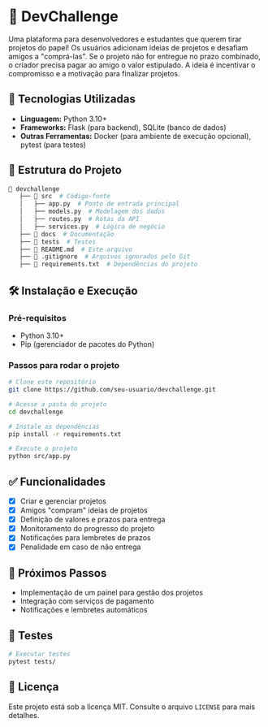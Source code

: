 # 📌 DevChallenge

Uma plataforma para desenvolvedores e estudantes que querem tirar projetos do papel! Os usuários adicionam ideias de projetos e desafiam amigos a "comprá-las". Se o projeto não for entregue no prazo combinado, o criador precisa pagar ao amigo o valor estipulado. A ideia é incentivar o compromisso e a motivação para finalizar projetos.

## 🚀 Tecnologias Utilizadas

- **Linguagem:** Python 3.10+
- **Frameworks:** Flask (para backend), SQLite (banco de dados)
- **Outras Ferramentas:** Docker (para ambiente de execução opcional), pytest (para testes)

## 📂 Estrutura do Projeto

```bash
📁 devchallenge
   ├── 📁 src  # Código-fonte
   │   ├── app.py  # Ponto de entrada principal
   │   ├── models.py  # Modelagem dos dados
   │   ├── routes.py  # Rotas da API
   │   ├── services.py  # Lógica de negócio
   ├── 📁 docs  # Documentação
   ├── 📁 tests  # Testes
   ├── 📄 README.md  # Este arquivo
   ├── 📄 .gitignore  # Arquivos ignorados pelo Git
   ├── 📄 requirements.txt  # Dependências do projeto
```

## 🛠️ Instalação e Execução

### Pré-requisitos

- Python 3.10+
- Pip (gerenciador de pacotes do Python)

### Passos para rodar o projeto

```bash
# Clone este repositório
git clone https://github.com/seu-usuario/devchallenge.git

# Acesse a pasta do projeto
cd devchallenge

# Instale as dependências
pip install -r requirements.txt

# Execute o projeto
python src/app.py
```

## ✅ Funcionalidades

- [x] Criar e gerenciar projetos
- [x] Amigos "compram" ideias de projetos
- [x] Definição de valores e prazos para entrega
- [x] Monitoramento do progresso do projeto
- [x] Notificações para lembretes de prazos
- [x] Penalidade em caso de não entrega

## 📌 Próximos Passos

- Implementação de um painel para gestão dos projetos
- Integração com serviços de pagamento
- Notificações e lembretes automáticos

## 🧪 Testes

```bash
# Executar testes
pytest tests/
```

## 📄 Licença

Este projeto está sob a licença MIT. Consulte o arquivo `LICENSE` para mais detalhes.

